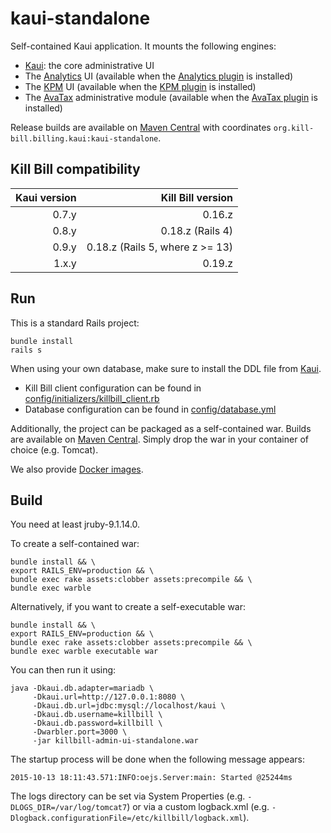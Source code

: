 kaui-standalone
===============

Self-contained Kaui application. It mounts the following engines:

* [Kaui](https://github.com/killbill/killbill-admin-ui): the core administrative UI
* The [Analytics](https://github.com/killbill/killbill-analytics-ui) UI (available when the [Analytics plugin](https://github.com/killbill/killbill-analytics-plugin) is installed)
* The [KPM](https://github.com/killbill/killbill-kpm-ui) UI (available when the [KPM plugin](https://github.com/killbill/killbill-kpm-plugin) is installed)
* The [AvaTax](https://github.com/killbill/killbill-avatax-ui) administrative module (available when the [AvaTax plugin](https://github.com/killbill/killbill-avatax-plugin) is installed)

Release builds are available on [Maven Central](http://search.maven.org/#search%7Cga%7C1%7Cg%3A%22org.kill-bill.billing.kaui%22%20AND%20a%3A%22kaui-standalone%22) with coordinates `org.kill-bill.billing.kaui:kaui-standalone`.

Kill Bill compatibility
-----------------------

| Kaui version | Kill Bill version |
| -----------: | ----------------: |
| 0.7.y        | 0.16.z            |
| 0.8.y        | 0.18.z  (Rails 4) |
| 0.9.y        | 0.18.z  (Rails 5, where z >= 13) |
| 1.x.y        | 0.19.z            |

Run
---

This is a standard Rails project:

```
bundle install
rails s
```

When using your own database, make sure to install the DDL file from [Kaui](https://raw.github.com/killbill/killbill-admin-ui/master/db/ddl.sql).

* Kill Bill client configuration can be found in [config/initializers/killbill_client.rb](https://github.com/killbill/killbill-admin-ui-standalone/blob/master/config/initializers/killbill_client.rb)
* Database configuration can be found in [config/database.yml](https://github.com/killbill/killbill-admin-ui-standalone/blob/master/config/database.yml)

Additionally, the project can be packaged as a self-contained war. Builds are available on [Maven Central](http://search.maven.org/#search%7Cga%7C1%7Cg%3A%22org.kill-bill.billing.kaui%22%20a%3A%22kaui-standalone%22). Simply drop the war in your container of choice (e.g. Tomcat).

We also provide [Docker images](https://hub.docker.com/r/killbill/kaui/).

Build
-----

You need at least jruby-9.1.14.0.

To create a self-contained war:

```
bundle install && \
export RAILS_ENV=production && \
bundle exec rake assets:clobber assets:precompile && \
bundle exec warble
```

Alternatively, if you want to create a self-executable war:

```
bundle install && \
export RAILS_ENV=production && \
bundle exec rake assets:clobber assets:precompile && \
bundle exec warble executable war
```

You can then run it using:

```
java -Dkaui.db.adapter=mariadb \
     -Dkaui.url=http://127.0.0.1:8080 \
     -Dkaui.db.url=jdbc:mysql://localhost/kaui \
     -Dkaui.db.username=killbill \
     -Dkaui.db.password=killbill \
     -Dwarbler.port=3000 \
     -jar killbill-admin-ui-standalone.war
```

The startup process will be done when the following message appears:

```
2015-10-13 18:11:43.571:INFO:oejs.Server:main: Started @25244ms
```

The logs directory can be set via System Properties (e.g. `-DLOGS_DIR=/var/log/tomcat7`) or via a custom logback.xml (e.g. `-Dlogback.configurationFile=/etc/killbill/logback.xml`).
